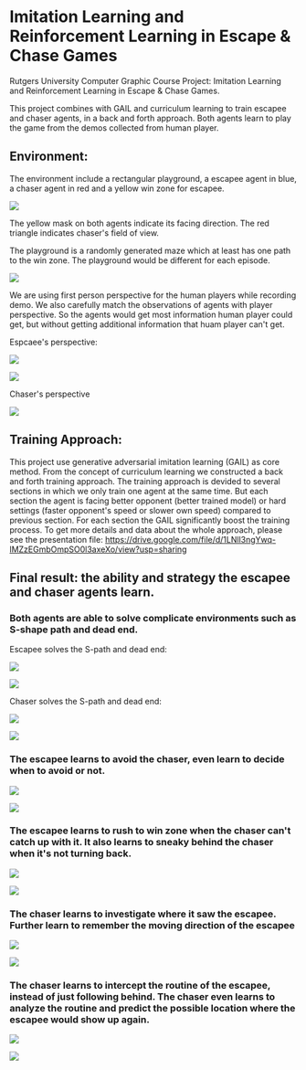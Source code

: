 # Imitation Learning and Reinforcement Learning in Escape & Chase Games

Rutgers University Computer Graphic Course Project: Imitation Learning and Reinforcement Learning in Escape & Chase Games. 

This project combines with GAIL and curriculum learning to train escapee and chaser agents, in a back and forth approach. Both agents learn to play the game from the demos collected from human player.

## Environment:

The environment include a rectangular playground, a escapee agent in blue, a chaser agent in red and a yellow win zone for escapee.

![]( https://github.com/Yunao-Shen/MARL_Escape-Chase/tree/master/EscapeAndChase/Images/environment.png)

The yellow mask on both agents indicate its facing direction. The red triangle indicates chaser's field of view.

The playground is a randomly generated maze which at least has one path to the win zone. The playground would be different for each episode.

![]( https://github.com/Yunao-Shen/MARL_Escape-Chase/tree/master/EscapeAndChase/Images/generateGround.gif)

We are using first person perspective for the human players while recording demo. We also carefully match the observations of agents with player perspective. So the agents would get most information human player could get, but without getting additional information that huam player can't get.

Espcaee's perspective:

![]( https://github.com/Yunao-Shen/MARL_Escape-Chase/tree/master/EscapeAndChase/Images/escapee_stealth.png)

![]( https://github.com/Yunao-Shen/MARL_Escape-Chase/tree/master/EscapeAndChase/Images/escapee_detected.png)

Chaser's perspective

![]( https://github.com/Yunao-Shen/MARL_Escape-Chase/tree/master/EscapeAndChase/Images/chaser.png)

## Training Approach:
This project use generative adversarial imitation learning (GAIL) as core method. From the concept of curriculum learning we constructed a back and forth training approach. The training approach is devided to several sections in which we only train one agent at the same time. But each section the agent is facing better opponent (better trained model) or hard settings (faster opponent's speed or slower own speed) compared to previous section. For each section the GAIL significantly boost the training process. To get more details and data about the whole approach, please see the presentation file: https://drive.google.com/file/d/1LNll3ngYwq-lMZzEGmbOmpSO0l3axeXo/view?usp=sharing

## Final result: the ability and strategy the escapee and chaser agents learn.

### Both agents are able to solve complicate environments such as S-shape path and dead end.

Escapee solves the S-path and dead end:

![]( https://github.com/Yunao-Shen/MARL_Escape-Chase/tree/master/EscapeAndChase/Images/Spath_escapee.gif)

![]( https://github.com/Yunao-Shen/MARL_Escape-Chase/tree/master/EscapeAndChase/Images/Dend_escapee.gif)

Chaser solves the S-path and dead end:

![]( https://github.com/Yunao-Shen/MARL_Escape-Chase/tree/master/EscapeAndChase/Images/Spath_chaser.gif)

![]( https://github.com/Yunao-Shen/MARL_Escape-Chase/tree/master/EscapeAndChase/Images/Dend_chaser.gif)

### The escapee learns to avoid the chaser, even learn to decide when to avoid or not.

![]( https://github.com/Yunao-Shen/MARL_Escape-Chase/tree/master/EscapeAndChase/Images/avoid1.gif)

![]( https://github.com/Yunao-Shen/MARL_Escape-Chase/tree/master/EscapeAndChase/Images/whentoavoid.gif)

### The escapee learns to rush to win zone when the chaser can't catch up with it. It also learns to sneaky behind the chaser when it's not turning back.

![]( https://github.com/Yunao-Shen/MARL_Escape-Chase/tree/master/EscapeAndChase/Images/rush.gif)

![]( https://github.com/Yunao-Shen/MARL_Escape-Chase/tree/master/EscapeAndChase/Images/sneaky.gif)

### The chaser learns to investigate where it saw the escapee. Further learn to remember the moving direction of the escapee

![]( https://github.com/Yunao-Shen/MARL_Escape-Chase/tree/master/EscapeAndChase/Images/investigate.gif)

![]( https://github.com/Yunao-Shen/MARL_Escape-Chase/tree/master/EscapeAndChase/Images/investigate2.gif)

### The chaser learns to intercept the routine of the escapee, instead of just following behind. The chaser even learns to analyze the routine and predict the possible location where the escapee would show up again.

![]( https://github.com/Yunao-Shen/MARL_Escape-Chase/tree/master/EscapeAndChase/Images/intercept.gif)

![]( https://github.com/Yunao-Shen/MARL_Escape-Chase/tree/master/EscapeAndChase/Images/intercept2.gif)
